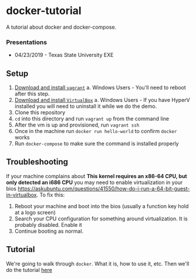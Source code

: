 # docker-tutorial
A tutorial about docker and docker-compose.

### Presentations
* 04/23/2019 - Texas State University EXE

## Setup
1. [Download and install `vagrant`](https://www.vagrantup.com/downloads.html)
   a. Windows Users - You'll need to reboot after this step.
2. [Download and install `VirtualBox`](https://www.virtualbox.org/wiki/Downloads)
   a. Windows Users - If you have HyperV installed you will need to uninstall it while we do the demo.
3. Clone this repository
4. `cd` into this directory and run `vagrant up` from the command line
5. After the vm is up and provisioned, run `vagrant ssh`
6. Once in the machine run `docker run hello-world` to confirm `docker` works
7. Run `docker-compose` to make sure the command is installed properly

## Troubleshooting
If your machine complains about **This kernel requires an x86-64 CPU, but only detected an i686 CPU** you may need to enable virtualization in your bios https://askubuntu.com/questions/41550/how-do-i-run-a-64-bit-guest-in-virtualbox. To fix this:
1. Reboot your machine and boot into the bios (usually a function key hold at a logo screen)
2. Search your CPU configuration for something around virtualization. It is probably disabled. Enable it
3. Continue booting as normal.

## Tutorial
We're going to walk through `docker`. What it is, how to use it, etc. Then 
we'll do the tutorial [here](https://docs.docker.com/compose/gettingstarted/)
